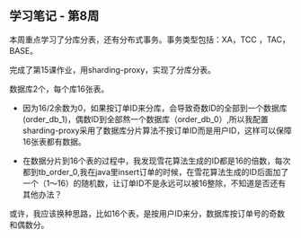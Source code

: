 ## 学习笔记 - 第8周

本周重点学习了分库分表，还有分布式事务。事务类型包括：XA，TCC ，TAC，BASE。

完成了第15课作业，用sharding-proxy，实现了分库分表。

数据库2个，每个库16张表。

- 因为16/2余数为0，如果按订单ID来分库，会导致奇数ID的全部到一个数据库(order_db_1)，偶数ID到全部熬一个数据库（order_db_0）,所以我配置sharding-proxy采用了数据库分片算法不按订单ID而是用户ID，这样可以保障16张表都有数据。

- 在数据分片到16个表的过程中，我发现雪花算法生成的ID都是16的倍数，每次都到tb_order_0,我在java里insert订单的时候，在雪花算法生成的ID后面加了一个（1～16）的随机数，让订单ID不是永远可以被16整除，不知道是否还有其他办法？

或许，我应该换种思路，比如16个表，是按用户ID来分，数据库按订单号的奇数和偶数分。